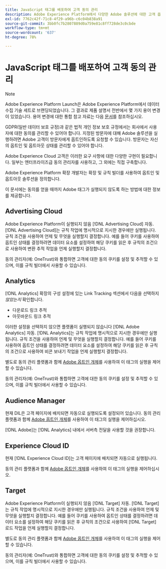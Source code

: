 ```yaml
---
title: JavaScript 태그를 배포하여 고객 동의 관리
description: Adobe Experience Platform에서 다양한 Adobe 솔루션에 대한 고객 옵트인 및 옵트아웃 신호를 관리하는 방법을 알아봅니다.
exl-id: 7762c42f-71c8-4f29-a96b-c6c04b838a91
source-git-commit: 3bb0fc7b2807889d0a759e81c8ff728de3c0cbde
workflow-type: tm+mt
source-wordcount: '637'
ht-degree: 78%

---
```


# JavaScript 태그를 배포하여 고객 동의 관리

>[!NOTE]
>
>Adobe Experience Platform Launch은 Adobe Experience Platform에서 데이터 수집 기술 세트로 브랜딩되었습니다. 그 결과로 제품 설명서 전반에서 몇 가지 용어 변경이 있었습니다. 용어 변경에 대한 통합 참고 자료는 다음 [문서](../../term-updates.md)를 참조하십시오.

GDPR(일반 데이터 보호 규정)과 같은 법적 개인 정보 보호 규정에서는 회사에서 사용자에 대한 동의를 관리할 수 있어야 합니다. 지정된 방문자에 대해 Adobe 솔루션을 실행하려면 Adobe 고객이 방문자에게 옵트인하도록 요청할 수 있습니다. 방문자는 자신의 옵트인 및 옵트아웃 상태를 관리할 수 있어야 합니다.

Adobe Experience Cloud 고객은 이러한 요구 사항에 대한 다양한 구현이 필요합니다. 일부는 엔터프라이즈급 동의 관리자를 사용하고, 그 외에는 직접 구축합니다.

Adobe Experience Platform 확장 개발자는 확장 및 규칙 빌더를 사용하여 옵트인 및 옵트아웃 솔루션을 정의합니다.

이 문서에는 동의를 얻을 때까지 Adobe 태그가 실행되지 않도록 하는 방법에 대한 정보를 제공합니다.

## Advertising Cloud

Adobe Experience Platform이 실행되지 않음 [!DNL Advertising Cloud] 자동. [!DNL Advertising Cloud]는 규칙 작업에 명시적으로 지시한 경우에만 실행됩니다. 규칙 조건을 사용하여 언제 및 무엇을 실행할지 결정합니다. 예를 들어 쿠키를 사용하여 옵트인 상태를 결정하려면 데이터 요소를 설정하여 해당 쿠키를 읽은 후 규칙의 조건으로 사용하여 변환 추적 작업을 언제 실행할지 결정합니다.

동의 관리자(예: OneTrust)와 통합하면 고객에 대한 동의 쿠키를 설정 및 추적할 수 있으며, 이를 규칙 빌더에서 사용할 수 있습니다.

## Analytics

[!DNL Analytics] 확장의 구성 설정에 있는 Link Tracking 섹션에서 다음을 선택하지 *않았는지* 확인합니다.

* 다운로드 링크 추적
* 아웃바운드 링크 추적

이러한 설정을 선택하지 않으면 플랫폼이 실행되지 않습니다 [!DNL Adobe Analytics] 자동. [!DNL Analytics]는 규칙 작업에 명시적으로 지시한 경우에만 실행됩니다. 규칙 조건을 사용하여 언제 및 무엇을 실행할지 결정합니다. 예를 들어 쿠키를 사용하여 옵트인 상태를 결정하려면 데이터 요소를 설정하여 해당 쿠키를 읽은 후 규칙의 조건으로 사용하여 비콘 보내기 작업을 언제 실행할지 결정합니다.

별도로 동의 관리 플랫폼과 함께 [Adobe 옵트인 개체](https://experienceleague.adobe.com/docs/id-service/using/implementation/opt-in-service/optin-overview.html)를 사용하여 이 태그의 실행을 제어할 수 있습니다.

동의 관리자(예: OneTrust)와 통합하면 고객에 대한 동의 쿠키를 설정 및 추적할 수 있으며, 이를 규칙 빌더에서 사용할 수 있습니다.

## Audience Manager

현재 DIL은 고객 페이지에 배치되면 자동으로 실행되도록 설정되어 있습니다. 동의 관리 플랫폼과 함께 [Adobe 옵트인 개체](https://experienceleague.adobe.com/docs/id-service/using/implementation/opt-in-service/optin-overview.html)를 사용하여 이 태그의 실행을 제어하십시오.

[!DNL Adobe]는 [!DNL Analytics] 내에서 서버측 전달을 사용할 것을 권장합니다.

## Experience Cloud ID

현재 [!DNL Experience Cloud ID]는 고객 페이지에 배치되면 자동으로 실행됩니다. 

동의 관리 플랫폼과 함께 [Adobe 옵트인 개체](https://experienceleague.adobe.com/docs/id-service/using/implementation/opt-in-service/optin-overview.html)를 사용하여 이 태그의 실행을 제어하십시오.

## Target

Adobe Experience Platform이 실행되지 않음 [!DNL Target] 자동. [!DNL Target]는 규칙 작업에 명시적으로 지시한 경우에만 실행됩니다. 규칙 조건을 사용하여 언제 및 무엇을 실행할지 결정합니다. 예를 들어 쿠키를 사용하여 옵트인 상태를 결정하려면 데이터 요소를 설정하여 해당 쿠키를 읽은 후 규칙의 조건으로 사용하여 [!DNL Target] 로드 작업을 언제 실행할지 결정합니다.

별도로 동의 관리 플랫폼과 함께 [Adobe 옵트인 개체](https://experienceleague.adobe.com/docs/id-service/using/implementation/opt-in-service/optin-overview.html)를 사용하여 이 태그의 실행을 제어할 수 있습니다.

동의 관리자(예: OneTrust)와 통합하면 고객에 대한 동의 쿠키를 설정 및 추적할 수 있으며, 이를 규칙 빌더에서 사용할 수 있습니다.
